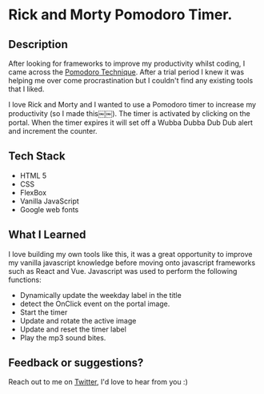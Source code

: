 # Rick and Morty Pomodoro Timer.

## Description

After looking for frameworks to improve my productivity whilst coding, I came across the [Pomodoro Technique](https://en.wikipedia.org/wiki/Pomodoro_Technique).
After a trial period I knew it was helping me over come procrastination but I couldn't find any existing tools that I liked.

I love Rick and Morty and I wanted to use a Pomodoro timer to increase my productivity (so I made this￼￼). The timer is activated by clicking on the portal. When the timer expires it will set off a Wubba Dubba Dub Dub alert and increment the counter.

## Tech Stack

- HTML 5
- CSS
- FlexBox
- Vanilla JavaScript
- Google web fonts

## What I Learned

I love building my own tools like this, it was a great opportunity to improve my vanilla javascript knowledge before moving onto javascript frameworks such as React and Vue.
Javascript was used to perform the following functions:

- Dynamically update the weekday label in the title
- detect the OnClick event on the portal image.
- Start the timer
- Update and rotate the active image
- Update and reset the timer label
- Play the mp3 sound bites.

## Feedback or suggestions?

Reach out to me on [Twitter](https://twitter.com/megabitlabs), I'd love to hear from you :)
